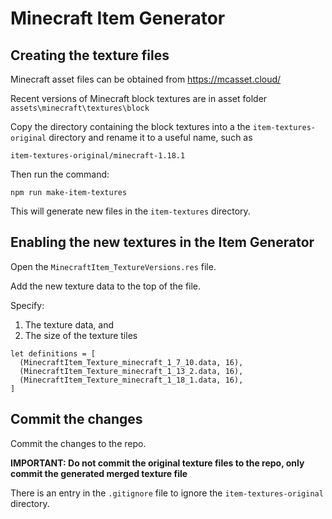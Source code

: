 # Minecraft Item Generator

## Creating the texture files

Minecraft asset files can be obtained from https://mcasset.cloud/

Recent versions of Minecraft block textures are in asset folder `assets\minecraft\textures\block`

Copy the directory containing the block textures into a the `item-textures-original` directory and rename it to a useful name, such as

```
item-textures-original/minecraft-1.18.1
```

Then run the command:

```
npm run make-item-textures
```

This will generate new files in the `item-textures` directory.

## Enabling the new textures in the Item Generator

Open the `MinecraftItem_TextureVersions.res` file.

Add the new texture data to the top of the file.

Specify:

1. The texture data, and
2. The size of the texture tiles

```res
let definitions = [
  (MinecraftItem_Texture_minecraft_1_7_10.data, 16),
  (MinecraftItem_Texture_minecraft_1_13_2.data, 16),
  (MinecraftItem_Texture_minecraft_1_18_1.data, 16),
]
```

## Commit the changes

Commit the changes to the repo.

**IMPORTANT: Do not commit the original texture files to the repo, only commit the generated merged texture file**

There is an entry in the `.gitignore` file to ignore the `item-textures-original` directory.
